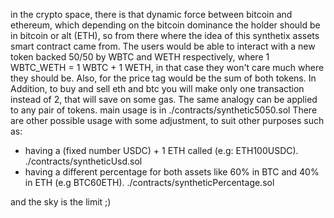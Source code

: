 in the crypto space, there is that dynamic force between bitcoin and ethereum, which depending on the bitcoin dominance the holder should be in bitcoin or alt (ETH),
so from there where the idea of this synthetix assets smart contract came from. The users would be able to interact with a new token backed 50/50 by WBTC and WETH 
respectively, where 1 WBTC_WETH = 1 WBTC + 1 WETH, in that case they won't care much where they should be. Also, for the price tag would be the sum of both tokens.
In Addition, to buy and sell eth and btc you will make only one transaction instead of 2, that will save on some gas.
The same analogy can be applied to any pair of tokens.
main usage is in ./contracts/synthetic5050.sol
There are other possible usage with some adjustment, to suit other purposes such as:
- having a (fixed number USDC) + 1 ETH called (e.g: ETH100USDC). ./contracts/syntheticUsd.sol
- having a different percentage for both assets like 60% in BTC and 40% in ETH (e.g BTC60ETH). ./contracts/syntheticPercentage.sol

and the sky is the limit ;)
